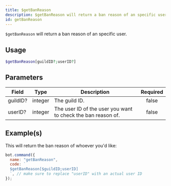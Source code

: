 ```yaml
---
title: $getBanReason
description: $getBanReason will return a ban reason of an specific user.
id: getBanReason
---
```


`$getBanReason` will return a ban reason of an specific user.

## Usage

```php
$getBanReason[guildID?;userID?]
```

## Parameters

| Field    | Type    | Description                                                  | Required |
| -------- | ------- | ------------------------------------------------------------ | :------: |
| guildID? | integer | The guild ID.                                                |  false   |
| userID?  | integer | The user ID of the user you want to check the ban reason of. |  false   |

## Example(s)

This will return the ban reason of whoever you'd like:

```javascript
bot.command({
  name: "getBanReason",
  code: `
  $getBanReason[$guildID;userID] 
  `, // make sure to replace "userID" with an actual user ID
});
```
